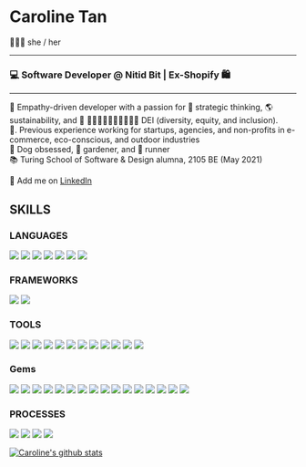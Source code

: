 <!--
**carolinectan/carolinectan** is a ✨ _special_ ✨ repository because its `README.md` (this file) appears on your GitHub profile.

Here are some ideas to get you started:

- 🔭 I’m currently working on ...
- 🌱 I’m currently learning ...
- 👯 I’m looking to collaborate on ...
- 🤔 I’m looking for help with ...
- 💬 Ask me about ...
- 📫 How to reach me: ...
- 😄 Pronouns: ...
- ⚡ Fun fact: ...
-->
# Caroline Tan
🙋🏻‍♀️  she / her <br>

*** *** ***
### 💻  Software Developer @ Nitid Bit | Ex-Shopify 🛍️<br>
*** *** ***

💛  Empathy-driven developer with a passion for 🧠 strategic thinking, 🌎 sustainability, and 🌈 ✌🏻✌🏼✌🏽✌🏾✌🏿 DEI (diversity, equity, and inclusion).<br>
💼. Previous experience working for startups, agencies, and non-profits in e-commerce, eco-conscious, and outdoor industries<br>
🐶  Dog obsessed, 🌱 gardener, and 👟 runner<br>
📚  Turing School of Software & Design alumna, 2105 BE (May 2021)<br>
<!-- 🤓  Currently learning how to consume and build APIs<br> -->
🔎  Add me on [LinkedIn](https://www.linkedin.com/in/carolinectan/)<br>

## SKILLS
### LANGUAGES
<p>
  <img src="https://img.shields.io/badge/ruby%20-201E84.svg?&style=for-the-badge&logo=ruby&logoColor=white" />
    <img src="https://img.shields.io/badge/-GraphQL-2A42D0.svg?style=for-the-badge" />
  <img src="https://img.shields.io/badge/html5%20-B8189A.svg?&style=for-the-badge&logo=html5&logoColor=white" />
  <img src="https://img.shields.io/badge/css3%20-7119C2.svg?&style=for-the-badge&logo=css3&logoColor=white" />
  <img src="https://img.shields.io/badge/SQL%20-201E84.svg?style=for-the-badge&logo=SQL&logoColor=white" />
  <img src="https://img.shields.io/badge/ActiveRecord%20-2A42D0.svg?&style=for-the-badge&logo=ActiveRecord&logoColor=white" />
  <img src="https://img.shields.io/badge/typescript%20-B8189A.svg?style=for-the-badge&logo=typescript&logoColor=white" />
  

</p>

### FRAMEWORKS
<p>
  <img src="https://img.shields.io/badge/Ruby%20on%20Rails-7119C2.svg?&style=for-the-badge&logo=rubyonrails&logoColor=white" />
  <img src="https://img.shields.io/badge/react-201E84.svg?style=for-the-badge&logo=react&logoColor=%2361DAFB" />
</p>

### TOOLS 
<p>
  <img src="https://img.shields.io/badge/Atom-201E84.svg?&style=for-the-badge&logo=atom&logoColor=white" />
  <img src="https://img.shields.io/badge/vscode%20-B8189A.svg?&style=for-the-badge&logo=vscode&logoColor=white" />
  <img src="https://img.shields.io/badge/heroku%20-7119C2.svg?&style=for-the-badge&logo=heroku&logoColor=white" />
  <img src="https://img.shields.io/badge/CI%20-201E84.svg?&style=for-the-badge&logo=CI&logoColor=white" />
  <img src="https://img.shields.io/badge/Postgres%20-2A42D0.svg?&style=for-the-badge&logo=Postgres&logoColor=white" />
  <img src="https://img.shields.io/badge/Postico%20-B8189A.svg?&style=for-the-badge&logo=Postico&logoColor=white" />
  <img src="https://img.shields.io/badge/Git%20-7119C2.svg?&style=for-the-badge&logo=Git&logoColor=white" />
  <img src="https://img.shields.io/badge/GitHub-201E84.svg?&style=for-the-badge&logo=github&logoColor=white" />
  <img src="https://img.shields.io/badge/hound-2A42D0.svg?&style=for-the-badge&logo=hound&logoColor=white" />
  <img src="https://img.shields.io/badge/Postman-B8189A.svg?&style=for-the-badge&logo=postman&logoColor=white" />
  <img src="https://img.shields.io/badge/Slack-7119C2.svg?&style=for-the-badge&logo=slack&logoColor=white" />
  <img src="https://img.shields.io/badge/travis--ci-201E84.svg?&style=for-the-badge&logo=travis&logoColor=white" />
                                                                                                              
</p>

### Gems
<p>
  <img src="https://img.shields.io/badge/bootstrap-201E84.svg?&style=for-the-badge&logo=bootstrap&logoColor=white" />
  <img src="https://img.shields.io/badge/capybara-2A42D0.svg?&style=for-the-badge&logo=rubygems&logoColor=white" />
  <img src="https://img.shields.io/badge/factorybot-B8189A.svg?&style=for-the-badge&logo=rubygems&logoColor=white" />
  <img src="https://img.shields.io/badge/faker-7119C2.svg?&style=for-the-badge&logo=rubygems&logoColor=white" />
  <img src="https://img.shields.io/badge/faraday-201E84.svg?&style=for-the-badge&logo=rubygems&logoColor=white" />
  <img src="https://img.shields.io/badge/figaro-2A42D0.svg?&style=for-the-badge&logo=rubygems&logoColor=white" />
  <img src="https://img.shields.io/badge/launchy-B8189A.svg?&style=for-the-badge&logo=rubygems&logoColor=white" />
  <img src="https://img.shields.io/badge/minitests-7119C2.svg?&style=for-the-badge&logo=rubygems&logoColor=white" />
  <img src="https://img.shields.io/badge/orderly-201E84.svg?&style=for-the-badge&logo=rubygems&logoColor=white" />
  <img src="https://img.shields.io/badge/pry-2A42D0.svg?&style=for-the-badge&logo=rubygems&logoColor=white" />
  <img src="https://img.shields.io/badge/rspec-B8189A.svg?&style=for-the-badge&logo=rubygems&logoColor=white" />
  <img src="https://img.shields.io/badge/RuboCop-7119C2.svg?&style=for-the-badge&logo=rubygems&logoColor=white" />
  <img src="https://img.shields.io/badge/shoulda--matchers-201E84.svg?&style=for-the-badge&logo=rubygems&logoColor=white" />
  <img src="https://img.shields.io/badge/simplecov-2A42D0.svg?&style=for-the-badge&logo=rubygems&logoColor=white" />
  <img src="https://img.shields.io/badge/vcr-B8189A.svg?&style=for-the-badge&logo=rubygems&logoColor=white" />
  <img src="https://img.shields.io/badge/webmock-7119C2.svg?&style=for-the-badge&logo=rubygems&logoColor=white" />
</p>

### PROCESSES
<p>
  <img src="https://img.shields.io/badge/OOP%20-201E84.svg?&style=for-the-badge&logo=OOP&logoColor=white" />
  <img src="https://img.shields.io/badge/TDD%20-2A42D0.svg?&style=for-the-badge&logo=TDD&logoColor=white" />
  <img src="https://img.shields.io/badge/MVC%20-B8189A.svg?&style=for-the-badge&logo=MVC&logoColor=white" />
  <img src="https://img.shields.io/badge/REST%20-7119C2.svg?&style=for-the-badge&logo=REST&logoColor=white" />
</p>

[![Caroline's github stats](https://github-readme-stats.vercel.app/api?username=carolinectan&count_private=true&show_icons=true)](https://github.com/carolinectan/github-readme-stats)
